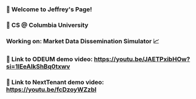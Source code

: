 ### 🌱 Welcome to Jeffrey's Page!
### 🏫 CS @ Columbia University
### Working on: Market Data Dissemination Simulator 📈
### 🎵 Link to ODEUM demo video: https://youtu.be/JAETPxibHOw?si=1lEeAlkShBq0txwv
### 🤝 Link to NextTenant demo video: https://youtu.be/fcDzoyWZzbI

<!--
**jeffreyroh2002/jeffreyroh2002** is a ✨ _special_ ✨ repository because its `README.md` (this file) appears on your GitHub profile.

Here are some ideas to get you started:

- 🔭 I’m currently working on ...
- 🌱 I’m currently learning ...
- 👯 I’m looking to collaborate on ...
- 🤔 I’m looking for help with ...
- 💬 Ask me about ...
- 📫 How to reach me: ...
- 😄 Pronouns: ...
- ⚡ Fun fact: ...
-->
